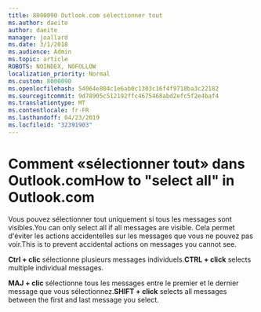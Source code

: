 ```yaml
---
title: 8000090 Outlook.com sélectionner tout
ms.author: daeite
author: daeite
manager: joallard
ms.date: 3/1/2018
ms.audience: Admin
ms.topic: article
ROBOTS: NOINDEX, NOFOLLOW
localization_priority: Normal
ms.custom: 8000090
ms.openlocfilehash: 54064e804c1e6ab0c1303c16f4f9718ba3c22182
ms.sourcegitcommit: 9d78905c512192ffc4675468abd2efc5f2e4baf4
ms.translationtype: MT
ms.contentlocale: fr-FR
ms.lasthandoff: 04/23/2019
ms.locfileid: "32391903"
---
```

# <a name="how-to-select-all-in-outlookcom"></a><span data-ttu-id="c76d1-102">Comment «sélectionner tout» dans Outlook.com</span><span class="sxs-lookup"><span data-stu-id="c76d1-102">How to "select all" in Outlook.com</span></span>

<span data-ttu-id="c76d1-103">Vous pouvez sélectionner tout uniquement si tous les messages sont visibles.</span><span class="sxs-lookup"><span data-stu-id="c76d1-103">You can only select all if all messages are visible.</span></span> <span data-ttu-id="c76d1-104">Cela permet d'éviter les actions accidentelles sur les messages que vous ne pouvez pas voir.</span><span class="sxs-lookup"><span data-stu-id="c76d1-104">This is to prevent accidental actions on messages you cannot see.</span></span>

<span data-ttu-id="c76d1-105">**Ctrl + clic** sélectionne plusieurs messages individuels.</span><span class="sxs-lookup"><span data-stu-id="c76d1-105">**CTRL + click** selects multiple individual messages.</span></span>

<span data-ttu-id="c76d1-106">**MAJ + clic** sélectionne tous les messages entre le premier et le dernier message que vous sélectionnez.</span><span class="sxs-lookup"><span data-stu-id="c76d1-106">**SHIFT + click** selects all messages between the first and last message you select.</span></span>